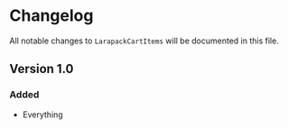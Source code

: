 # Changelog

All notable changes to `LarapackCartItems` will be documented in this file.

## Version 1.0

### Added
- Everything
